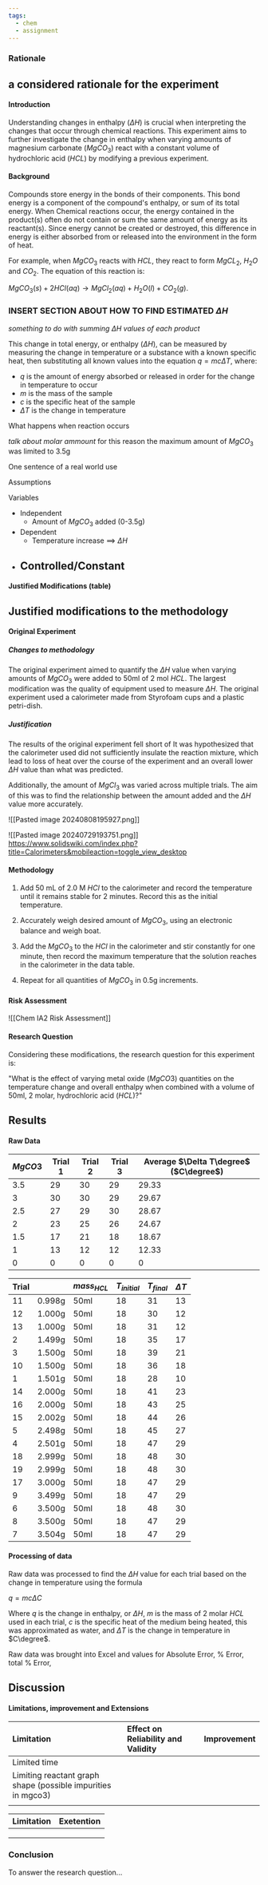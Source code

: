 ```yaml
---
tags:
  - chem
  - assignment
---
```



### Rationale





## a considered rationale for the experiment
#### Introduction

Understanding changes in enthalpy $(\Delta H)$ is crucial when interpreting the changes that occur through chemical reactions. This experiment aims to further investigate the change in enthalpy when varying amounts of magnesium carbonate ($MgCO_3$) react with a constant volume of hydrochloric acid ($HCL$) by modifying a previous experiment. 


#### Background
Compounds store energy in the bonds of their components. This bond energy is a component of the compound's enthalpy, or sum of its total energy. 
When Chemical reactions occur, the energy contained in the product(s) often do not contain or sum the same amount of energy as its reactant(s). Since energy cannot be created or destroyed, this difference in energy is either absorbed from or released into the environment in the form of heat. 

For example, when $MgCO_3$ reacts with $HCL$, they react to form $MgCL_2$, $H_2O$ and $CO_2$. The equation of this reaction is:

$MgCO_3​(s)+2HCl(aq)→MgCl_2​(aq)+H_2​O(l)+CO_2​(g)$.

### INSERT SECTION ABOUT HOW TO FIND ESTIMATED $\Delta H$ 
*something to do with summing $\Delta H$ values of each product*

This change in total energy, or enthalpy $(\Delta H)$, can be measured by measuring the change in temperature or a substance with a known specific heat, then substituting all known values into the equation $q=mc\Delta T$, where:
- $q$ is the amount of energy absorbed or released in order for the change in temperature to occur
- $m$ is the mass of the sample
- $c$ is the specific heat of the sample
- $\Delta T$ is the change in temperature 



What happens when reaction occurs

*talk about molar ammount*
for this reason the maximum amount of $MgCO_3$ was limited to 3.5g



One sentence of a real world use


Assumptions


Variables
- Independent
	- Amount of $MgCO_3$ added (0-3.5g)
- Dependent
	- Temperature increase $\implies$ $\Delta H$ 
- Controlled/Constant
	- 


#### Justified Modifications (table)
## Justified modifications to the methodology
#### Original Experiment

##### Changes to methodology
The original experiment aimed to quantify the $\Delta H$ value when varying amounts of $MgCO_3$ were added to 50ml of 2 mol $HCL$. The largest modification was the quality of equipment used to measure $\Delta H$. The original experiment used a calorimeter made from Styrofoam cups and a plastic petri-dish. 

##### Justification
The results of the original experiment fell short of 
It was hypothesized that the calorimeter used did not sufficiently insulate the reaction mixture, which lead to loss of heat over the course of the experiment and an overall lower $\Delta H$ value than what was predicted.

Additionally, the amount of $MgCl_3$ was varied across multiple trials. The aim of this was to find the relationship between the amount added and the $\Delta H$ value more accurately. 


![[Pasted image 20240808195927.png]]




![[Pasted image 20240729193751.png]]
https://www.solidswiki.com/index.php?title=Calorimeters&mobileaction=toggle_view_desktop














#### Methodology

1. Add 50 mL of 2.0 M $HCl$ to the calorimeter and record the temperature until it remains stable for 2 minutes. Record this as the initial temperature.

2. Accurately weigh desired amount of $MgCO_3$, using an electronic balance and weigh boat.

3. Add the $MgCO_3$ to the $HCl$ in the calorimeter and stir constantly for one minute, then record the maximum temperature that the solution reaches in the calorimeter in the data table.

4.  Repeat for all quantities of $MgCO_3$ in 0.5g increments.





#### Risk Assessment
![[Chem IA2 Risk Assessment]]

#### Research Question
Considering these modifications, the research question for this experiment is:

"What is the effect of varying metal oxide ($MgCO3$) quantities on the temperature change and overall enthalpy when combined with a volume of 50ml, 2 molar, hydrochloric acid ($HCL$)?"






## Results


#### Raw Data

| $MgCO3$ | Trial 1 | Trial 2 | Trial 3 | Average $\Delta T\degree$ ($C\degree$) |
| ------- | ------- | ------- | ------- | -------------------------------------- |
| 3.5     | 29      | 30      | 29      | 29.33                                  |
| 3       | 30      | 30      | 29      | 29.67                                  |
| 2.5     | 27      | 29      | 30      | 28.67                                  |
| 2       | 23      | 25      | 26      | 24.67                                  |
| 1.5     | 17      | 21      | 18      | 18.67                                  |
| 1       | 13      | 12      | 12      | 12.33                                  |
| 0       | 0       | 0       | 0       | 0                                      |


| Trial |        | $mass_{HCL}$ | $T_{initial}$ | $T_{final}$ | $\Delta T$ |
| ----- | ------ | ------------ | ------------- | ----------- | ---------- |
| 11    | 0.998g | 50ml         | 18            | 31          | 13         |
| 12    | 1.000g | 50ml         | 18            | 30          | 12         |
| 13    | 1.000g | 50ml         | 18            | 31          | 12         |
| 2     | 1.499g | 50ml         | 18            | 35          | 17         |
| 3     | 1.500g | 50ml         | 18            | 39          | 21         |
| 10    | 1.500g | 50ml         | 18            | 36          | 18         |
| 1     | 1.501g | 50ml         | 18            | 28          | 10         |
| 14    | 2.000g | 50ml         | 18            | 41          | 23         |
| 16    | 2.000g | 50ml         | 18            | 43          | 25         |
| 15    | 2.002g | 50ml         | 18            | 44          | 26         |
| 5     | 2.498g | 50ml         | 18            | 45          | 27         |
| 4     | 2.501g | 50ml         | 18            | 47          | 29         |
| 18    | 2.999g | 50ml         | 18            | 48          | 30         |
| 19    | 2.999g | 50ml         | 18            | 48          | 30         |
| 17    | 3.000g | 50ml         | 18            | 47          | 29         |
| 9     | 3.499g | 50ml         | 18            | 47          | 29         |
| 6     | 3.500g | 50ml         | 18            | 48          | 30         |
| 8     | 3.500g | 50ml         | 18            | 47          | 29         |
| 7     | 3.504g | 50ml         | 18            | 47          | 29         |


#### Processing of data
Raw data was processed to find the $\Delta H$ value for each trial based on the change in temperature using the formula

$q=mc\Delta C$ 

Where $q$ is the change in enthalpy, or $\Delta H$, $m$ is the mass of 2 molar $HCL$ used in each trial, $c$ is the specific heat of the medium being heated, this was approximated as water, and $\Delta T$ is the change in temperature in $C\degree$. 

Raw data was brought into Excel and values for Absolute Error, % Error, total % Error,





## Discussion
#### Limitations, improvement and Extensions
| **Limitation**                                               | **Effect on Reliability and Validity** | **Improvement** |
| :----------------------------------------------------------- | :------------------------------------- | :-------------- |
| Limited time                                                 |                                        |                 |
| Limiting reactant graph shape (possible impurities in mgco3) |                                        |                 |
|                                                              |                                        |                 |



| Limitation | Exetention |
| :--------- | :--------- |
|            |            |
|            |            |
|            |            |
### Conclusion

To answer the research question...







